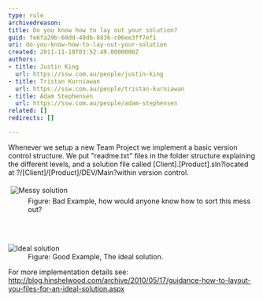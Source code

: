 ```yaml
---
type: rule
archivedreason: 
title: Do you know how to lay out your solution?
guid: fe6fa29b-60dd-49db-8836-c06ee3ff7ef1
uri: do-you-know-how-to-lay-out-your-solution
created: 2011-11-18T03:52:49.0000000Z
authors:
- title: Justin King
  url: https://ssw.com.au/people/justin-king
- title: Tristan Kurniawan
  url: https://ssw.com.au/people/tristan-kurniawan
- title: Adam Stephensen
  url: https://ssw.com.au/people/adam-stephensen
related: []
redirects: []

---
```



<p>Whenever we setup a new Team Project we implement a basic version control structure. We put &quot;readme.txt&quot; files in the folder structure explaining the different levels, and a solution file called [Client].[Product].sln?located at ?/[Client]/[Product]/DEV/Main?within version control.</p><dl><dt><img alt="Messy solution " src="/TFS/RulesToBetterVersionControlwithTFS(AKASourceControl)/PublishingImages/MessySolution.jpg" style="margin&#58;5px;" /></dt><dd>Figure&#58; Bad Example, how would anyone know how to sort this mess out?</dd></dl>
<br><excerpt class='endintro'></excerpt><br>

<dl><dt><img alt="Ideal solution " src="/TFS/RulesToBetterVersionControlwithTFS(AKASourceControl)/PublishingImages/IdealSolution.jpg" /></dt>
<dd>Figure&#58; Good Example, The ideal solution. </dd></dl>
<p>For more implementation details see&#58; <br><a href="http&#58;//www.ssw.com.au/ssw/redirect/LayoutSolution.htm">http&#58;//blog.hinshelwood.com/archive/2010/05/17/guidance-how-to-layout-you-files-for-an-ideal-solution.aspx</a></p>


